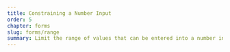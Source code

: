 ```yaml
---
title: Constraining a Number Input
order: 5
chapter: forms
slug: forms/range
summary: Limit the range of values that can be entered into a number input.
---
```

